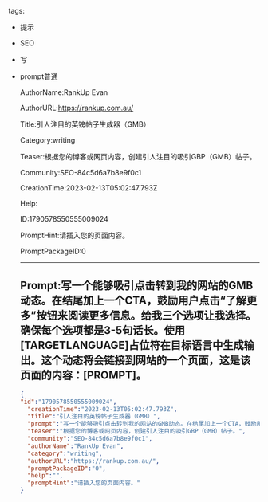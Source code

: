   tags: 
- 提示
- SEO
- 写
- prompt普通

  AuthorName:RankUp Evan

  AuthorURL:https://rankup.com.au/

  Title:引人注目的英镑帖子生成器（GMB）

  Category:writing

  Teaser:根据您的博客或网页内容，创建引人注目的吸引GBP（GMB）帖子。

  Community:SEO-84c5d6a7b8e9f0c1

  CreationTime:2023-02-13T05:02:47.793Z

  Help:

  ID:1790578550555009024

  PromptHint:请插入您的页面内容。

  PromptPackageID:0

  ---

  ## Prompt:写一个能够吸引点击转到我的网站的GMB动态。在结尾加上一个CTA，鼓励用户点击“了解更多”按钮来阅读更多信息。给我三个选项让我选择。确保每个选项都是3-5句话长。使用[TARGETLANGUAGE]占位符在目标语言中生成输出。这个动态将会链接到网站的一个页面，这是该页面的内容：[PROMPT]。

  ```json
  {
  "id":"1790578550555009024",
    "creationTime":"2023-02-13T05:02:47.793Z",
    "title":"引人注目的英镑帖子生成器（GMB）",
    "prompt":"写一个能够吸引点击转到我的网站的GMB动态。在结尾加上一个CTA，鼓励用户点击“了解更多”按钮来阅读更多信息。给我三个选项让我选择。确保每个选项都是3-5句话长。使用[TARGETLANGUAGE]占位符在目标语言中生成输出。这个动态将会链接到网站的一个页面，这是该页面的内容：[PROMPT]。",
    "teaser":"根据您的博客或网页内容，创建引人注目的吸引GBP（GMB）帖子。",
    "community":"SEO-84c5d6a7b8e9f0c1",
    "authorName":"RankUp Evan",
    "category":"writing",
    "authorURL":"https://rankup.com.au/",
    "promptPackageID":"0",
    "help":"",
    "promptHint":"请插入您的页面内容。"
  }
  ```
